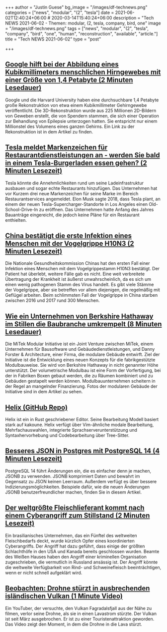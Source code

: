 +++
author = "Justin Guese"
bg_image = "/images/df-technews.png"
categories = ["news", "modular", "(2", "tesla"]
date = 2021-06-02T12:40:24+06:00 # 2020-03-14T15:40:24+06:00
description = "Tech NEWS 2021-06-02 - Themen: modular, (2, tesla, company, bird, one"
image = "/images/df-technews.png"
tags = ["news", "modular", "(2", "tesla", "company", "bird", "one", "human", "reconstruction", "available", "article."]
title = "Tech NEWS 2021-06-02"
type = "post"

+++

## [Google hilft bei der Abbildung eines Kubikmillimeters menschlichen Hirngewebes mit einer Größe von 1,4 Petabyte (2 Minuten Lesedauer)](https://9to5google.com/2021/06/01/google-human-brain-map/)

 Google und die Harvard University haben eine durchsuchbare 1,4 Petabyte große Rekonstruktion von etwa einem Kubikmillimeter Gehirngewebe veröffentlicht. Die 3D-Rekonstruktion wurde aus 225 Millionen 2D-Bildern von Geweben erstellt, die von Spendern stammen, die sich einer Operation zur Behandlung von Epilepsie unterzogen hatten. Sie entspricht nur einem Millionstel des Volumens eines ganzen Gehirns. Ein Link zu der Rekonstruktion ist in dem Artikel zu finden.

## [Tesla meldet Markenzeichen für Restaurantdienstleistungen an - werden Sie bald in einem Tesla-Burgerladen essen gehen? (2 Minuten Lesezeit)](https://electrek.co/2021/06/01/tesla-files-trademark-restaurant-services/)

 Tesla könnte die Annehmlichkeiten rund um seine Ladeinfrastruktur ausbauen und sogar echte Restaurants hinzufügen. Das Unternehmen hat vor Kurzem drei neue Markenzeichen für seine Marke im Bereich Restaurantservices angemeldet. Elon Musk sagte 2018, dass Tesla plant, an einem der neuen Tesla-Supercharger-Standorte in Los Angeles einen Old-School-Drive-In zu eröffnen. Das Unternehmen hatte Anfang des Jahres Bauanträge eingereicht, die jedoch keine Pläne für ein Restaurant enthielten.

## [China bestätigt die erste Infektion eines Menschen mit der Vogelgrippe H10N3 (2 Minuten Lesezeit)](https://interestingengineering.com/china-confirms-first-human-infection-of-h10n3-bird-flu)

 Die Nationale Gesundheitskommission Chinas hat den ersten Fall einer Infektion eines Menschen mit dem Vogelgrippestamm H10N3 bestätigt. Der Patient hat überlebt, weitere Fälle gab es nicht. Eine weit verbreitete Übertragung der Krankheit ist äußerst unwahrscheinlich, da es sich um einen wenig pathogenen Stamm des Virus handelt. Es gibt viele Stämme der Vogelgrippe, aber sie betreffen vor allem diejenigen, die regelmäßig mit Geflügel arbeiten. Beim schlimmsten Fall der Vogelgrippe in China starben zwischen 2016 und 2017 rund 300 Menschen.

## [Wie ein Unternehmen von Berkshire Hathaway im Stillen die Baubranche umkrempelt (8 Minuten Lesedauer)](https://www.fastcompany.com/90637837/how-a-berkshire-hathaway-company-is-quietly-planning-to-disrupt-the-construction-industry)

 Die MiTek Modular Initiative ist ein Joint Venture zwischen MiTek, einem Unternehmen für Bausoftware und Gebäudedienstleistungen, und Danny Forster & Architecture, einer Firma, die modulare Gebäude entwirft. Ziel der Initiative ist die Entwicklung eines neuen Konzepts für die fabrikgestützte Modulbauweise. Sie wird von Berkshire Hathaway in nicht genannter Höhe unterstützt. Der volumetrische Modulbau ist eine Form der Vorfertigung, bei der in Fabriken Boxen gebaut werden, die zu Räumen kombiniert und zu Gebäuden gestapelt werden können. Modulbauunternehmen scheitern in der Regel an mangelnder Finanzierung. Fotos der modularen Gebäude der Initiative sind in dem Artikel zu sehen.

## [Helix (GitHub Repo)](https://github.com/helix-editor/helix)

 Helix ist ein in Rust geschriebener Editor. Seine Bearbeitung Modell basiert stark auf kakoune. Helix verfügt über Vim-ähnliche modale Bearbeitung, Mehrfachauswahlen, integrierte Sprachserverunterstützung und Syntaxhervorhebung und Codebearbeitung über Tree-Sitter.

## [Besseres JSON in Postgres mit PostgreSQL 14 (4 Minuten Lesezeit)](https://blog.crunchydata.com/blog/better-json-in-postgres-with-postgresql-14)

 PostgreSQL 14 führt Änderungen ein, die es einfacher denn je machen, JSONB zu verwenden. JSONB komprimiert Daten und bewahrt im Gegensatz zu JSON keinen Leerraum. Außerdem verfügt es über bessere Indizierungsmöglichkeiten. Beispiele dafür, wie die neuen Änderungen JSONB benutzerfreundlicher machen, finden Sie in diesem Artikel.

## [Der weltgrößte Fleischlieferant kommt nach einem Cyberangriff zum Stillstand (2 Minuten Lesezeit)](https://www.theverge.com/2021/6/1/22463621/jbs-cyberattack-russia-largest-meat-supplier)

 Ein brasilianisches Unternehmen, das ein Fünftel des weltweiten Fleischbedarfs deckt, wurde kürzlich Opfer eines koordinierten Cyberangriffs. Der Angriff hat dazu geführt, dass einige der größten Schlachthöfe in den USA und Kanada bereits geschlossen wurden. Beamte des Weißen Hauses haben den Angriff einer kriminellen Organisation zugeschrieben, die vermutlich in Russland ansässig ist. Der Angriff könnte die weltweite Verfügbarkeit von Rind- und Schweinefleisch beeinträchtigen, wenn er nicht schnell aufgeklärt wird.

## [Beobachten: Drohne stürzt in ausbrechenden isländischen Vulkan (1 Minute Video)](https://www.bbc.com/news/av/world-europe-57314928)

 Ein YouTuber, der versuchte, den Vulkan Fagradalsfjall aus der Nähe zu filmen, verlor seine Drohne, als sie in einen Lavastrom stürzte. Der Vulkan ist seit März ausgebrochen. Er ist zu einer Touristenattraktion geworden. Das Video zeigt den Moment, in dem die Drohne in die Lava stürzt.

